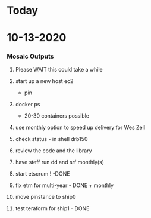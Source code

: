 # Today

# 10-13-2020
### Mosaic Outputs
1. Please WAIT this could take a while
2. start up a new host ec2
    - pin
3. docker ps
    - 20-30 containers possible
4. use monthly option to speed up delivery for Wes Zell
5. check status - in shell drb150
6. review the code and the library
7. have steff run dd and srf monthly(s)

1. start etscrum ! -DONE
2. fix etm for multi-year - DONE + monthly
3. move pinstance to ship0
4. test teraform for ship1 - DONE
